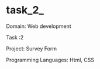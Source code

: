 # task_2_

Domain: Web development

Task :2

Project: Survey Form

Programming Languages: Html, CSS
